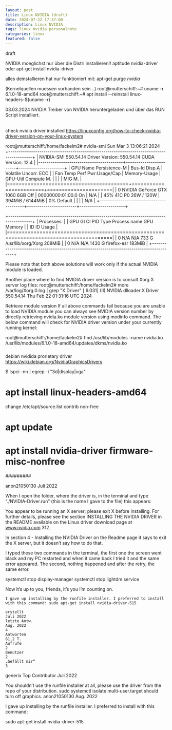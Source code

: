 ```yaml
---
layout: post
title: Linux NVIDIA (draft)
date: 2024-07-22 17:37:00
description: Linux NVIDIA
tags: linux nvidia personalnote
categories: linux
featured: false
---
```


draft

NVIDIA moeglichst nur über die Distri installieren!!
aptitude nvidia-driver
oder
apt-get install nvidia-driver

alles deinstallieren hat nur funktioniert mit:
apt-get purge *nvidia*

(Kernelquellen muessen vorhanden sein ..)
root@mutterschiff:~# uname -r
6.1.0-18-amd64
root@mutterschiff:~# apt install --reinstall linux-headers-$(uname -r)

03.03.2024 NVIDIA Treiber von NVIDIA heruntergeladen und über das RUN Script installiert.


######

check nvidia driver installed
https://linuxconfig.org/how-to-check-nvidia-driver-version-on-your-linux-system

root@mutterschiff:/home/fackelm2# nvidia-smi
Sun Mar  3 13:06:21 2024       
+-----------------------------------------------------------------------------------------+
| NVIDIA-SMI 550.54.14              Driver Version: 550.54.14      CUDA Version: 12.4     |
|-----------------------------------------+------------------------+----------------------+
| GPU  Name                 Persistence-M | Bus-Id          Disp.A | Volatile Uncorr. ECC |
| Fan  Temp   Perf          Pwr:Usage/Cap |           Memory-Usage | GPU-Util  Compute M. |
|                                         |                        |               MIG M. |
|=========================================+========================+======================|
|   0  NVIDIA GeForce GTX 1060 6GB    Off |   00000000:01:00.0  On |                  N/A |
| 45%   41C    P0             26W /  120W |     394MiB /   6144MiB |      0%      Default |
|                                         |                        |                  N/A |
+-----------------------------------------+------------------------+----------------------+


+-----------------------------------------------------------------------------------------+
| Processes:                                                                              |
|  GPU   GI   CI        PID   Type   Process name                              GPU Memory |
|        ID   ID                                                               Usage      |
|=========================================================================================|
|    0   N/A  N/A       733      G   /usr/lib/xorg/Xorg                            208MiB |
|    0   N/A  N/A      1430      G   firefox-esr                                   183MiB |
+-----------------------------------------------------------------------------------------+

Please note that both above solutions will work only if the actual NVIDIA module is loaded.

Another place where to find NVIDIA driver version is to consult Xorg X server log files:
root@mutterschiff:/home/fackelm2# more /var/log/Xorg.0.log | grep "X Driver"
[     6.031] (II) NVIDIA dlloader X Driver  550.54.14  Thu Feb 22 01:31:16 UTC 2024


Retrieve module version
If all above commands fail because you are unable to load NVIDIA module you can always see NVIDIA version number by directly retrieving nvidia.ko module version using modinfo command. The below command will check for NVIDIA driver version under your currently running kernel:

root@mutterschiff:/home/fackelm2# find /usr/lib/modules -name nvidia.ko
/usr/lib/modules/6.1.0-18-amd64/updates/dkms/nvidia.ko

#####

debian nvidida prorietary driver 
https://wiki.debian.org/NvidiaGraphicsDrivers

$ lspci -nn | egrep -i "3d|display|vga"
# apt install linux-headers-amd64

change /etc/apt/source.list 
contrib non-free
# apt update
# apt install nvidia-driver firmware-misc-nonfree

#########


anon21050130
Juli 2022

When I open the folder, where the driver is, in the terminal and type “./NVIDIA-Driver.run” (this is the name I gave to the file) this appears:

You appear to be running an X server; please exit X before installing. For further details, please see the section INSTALLING THE NVIDIA DRIVER in the README available on the Linux driver download page at www.nvidia.com 312.

In section 4 - Installing the NVIDIA Driver on the Readme page it says to exit the X server, but it doesn’t say how to do that.

I typed these two commands in the terminal, the first one the screen went black and my PC restarted and when it came back I tried it and the same error appeared. The second, nothing happened and after the retry, the same error.

systemctl stop display-manager
systemctl stop lightdm.service

Now it’s up to you, friends, it’s you I’m counting on.

    I gave up installing by the runfile installer. I preferred to install with this command: sudo apt-get install nvidia-driver-515 

    erstellt
    Juli 2022
    letzte Antw.
    Aug. 2022
    4
    Antworten
    61,2 T.
    Aufrufe
    2
    Benutzer
    2
    „Gefällt mir“
    3

generix
Top Contributor
Juli 2022

You shouldn’t use the runfile installer at all, please use the driver from the repo of your distribution.
sudo systemctl isolate multi-user.target
should turn off graphics.
anon21050130
Aug. 2022

I gave up installing by the runfile installer. I preferred to install with this command:

sudo apt-get install nvidia-driver-515


